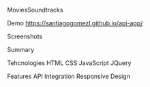 MoviesSoundtracks

Demo
https://santiagogomezl.github.io/api-app/

Screenshots

Summary

Tehcnologies
HTML
CSS
JavaScript
JQuery

Features
API Integration
Responsive Design

